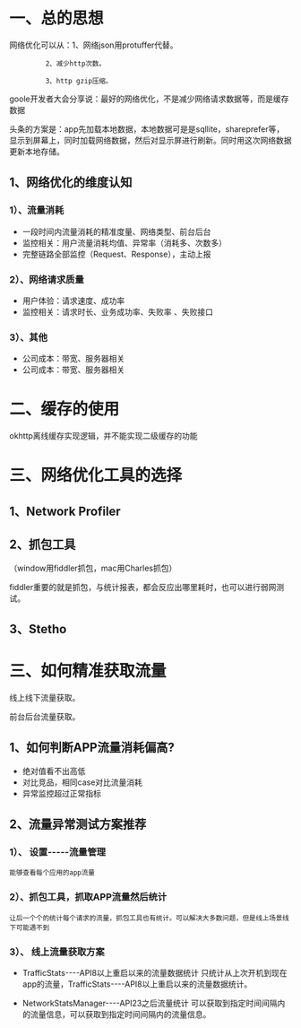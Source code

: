 # 一、总的思想


网络优化可以从：1、网络json用protuffer代替。

             2、减少http次数。
             
             3、http gzip压缩。

goole开发者大会分享说：最好的网络优化，不是减少网络请求数据等，而是缓存数据

头条的方案是：app先加载本地数据，本地数据可是是sqllite，shareprefer等，显示到屏幕上，同时加载网络数据，然后对显示屏进行刷新。同时用这次网络数据更新本地存储。

## 1、网络优化的维度认知
### 1）、流量消耗
  - 一段时间内流量消耗的精准度量、网络类型、前台后台
  - 监控相关：用户流量消耗均值、异常率（消耗多、次数多）
  - 完整链路全部监控（Request、Response），主动上报
### 2）、网络请求质量
  - 用户体验：请求速度、成功率
  - 监控相关：请求时长、业务成功率、失败率 、失败接口
### 3）、其他
  - 公司成本：带宽、服务器相关
  - 公司成本：带宽、服务器相关

# 二、缓存的使用

okhttp离线缓存实现逻辑，并不能实现二级缓存的功能

# 三、网络优化工具的选择
## 1、Network Profiler
## 2、抓包工具
（window用fiddler抓包，mac用Charles抓包）

fiddler重要的就是抓包，与统计报表，都会反应出哪里耗时，也可以进行弱网测试。
## 3、Stetho

# 三、如何精准获取流量
线上线下流量获取。   

前台后台流量获取。

## 1、如何判断APP流量消耗偏高?
 - 绝对值看不出高低
 - 对比竞品，相同case对比流量消耗
 - 异常监控超过正常指标

## 2、流量异常测试方案推荐
 ### 1）、 设置-----流量管理
    能够查看每个应用的app流量
 ### 2）、抓包工具，抓取APP流量然后统计
    让后一个个的统计每个请求的流量，抓包工具也有统计。可以解决大多数问题，但是线上场景线下可能遇不到
 ### 3）、 线上流量获取方案
  - TrafficStats----API8以上重启以来的流量数据统计
   只统计从上次开机到现在app的流量，TrafficStats----API8以上重启以来的流量数据统计。

  - NetworkStatsManager----API23之后流量统计
    可以获取到指定时间间隔内的流量信息，可以获取到指定时间间隔内的流量信息。
    
  



